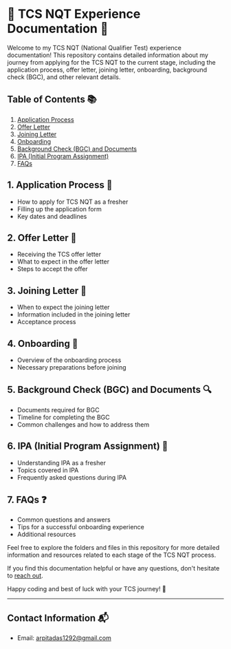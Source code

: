 # 🚀 TCS NQT Experience Documentation 🌟

Welcome to my TCS NQT (National Qualifier Test) experience documentation! This repository contains detailed information about my journey from applying for the TCS NQT to the current stage, including the application process, offer letter, joining letter, onboarding, background check (BGC), and other relevant details.

## Table of Contents 📚
1. [Application Process](#1-application-process)
2. [Offer Letter](#2-offer-letter)
3. [Joining Letter](#3-joining-letter)
4. [Onboarding](#4-onboarding)
5. [Background Check (BGC) and Documents](#5-background-check-bgc-and-documents)
6. [IPA (Initial Program Assignment)](#6-ipa-initial-program-assignment)
7. [FAQs](#7-faqs)

## 1. Application Process 📝
- How to apply for TCS NQT as a fresher
- Filling up the application form
- Key dates and deadlines

## 2. Offer Letter 💌
- Receiving the TCS offer letter
- What to expect in the offer letter
- Steps to accept the offer

## 3. Joining Letter 🤝
- When to expect the joining letter
- Information included in the joining letter
- Acceptance process

## 4. Onboarding 🚀
- Overview of the onboarding process
- Necessary preparations before joining

## 5. Background Check (BGC) and Documents 🔍
- Documents required for BGC
- Timeline for completing the BGC
- Common challenges and how to address them

## 6. IPA (Initial Program Assignment) 🧠
- Understanding IPA as a fresher
- Topics covered in IPA
- Frequently asked questions during IPA

## 7. FAQs ❓
- Common questions and answers
- Tips for a successful onboarding experience
- Additional resources

Feel free to explore the folders and files in this repository for more detailed information and resources related to each stage of the TCS NQT process.

If you find this documentation helpful or have any questions, don't hesitate to [reach out](#contact-information).

Happy coding and best of luck with your TCS journey! 🌈

---

## Contact Information 📬
- Email: arpitadas1292@gmail.com
